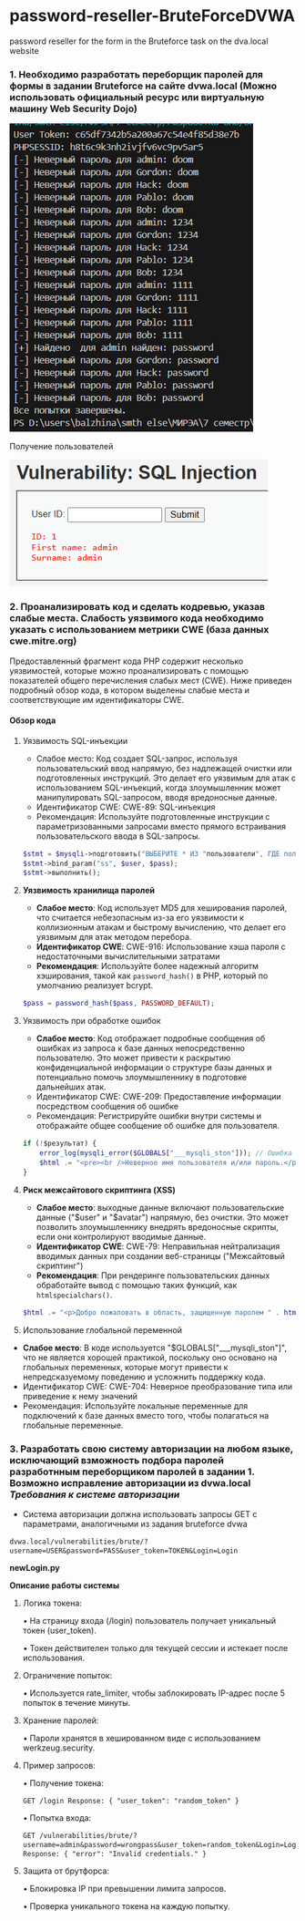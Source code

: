 # password-reseller-BruteForceDVWA
password reseller for the form in the Bruteforce task on the dva.local website


### 1. Необходимо разработать переборщик паролей для формы в задании Bruteforce на сайте dvwa.local (Можно использовать официальный ресурс или виртуальную машину Web Security Dojo) 


![alt text](app/source/image.png)

Получение пользователей

![alt text](app/source/image2.png)

### 2. Проанализировать код и сделать кодревью, указав слабые места. Слабость уязвимого кода необходимо указать с использованием метрики CWE (база данных cwe.mitre.org)


Предоставленный фрагмент кода PHP содержит несколько уязвимостей, которые можно проанализировать с помощью показателей общего перечисления слабых мест (CWE). Ниже приведен подробный обзор кода, в котором выделены слабые места и соответствующие им идентификаторы CWE.

#### Обзор кода

1. Уязвимость SQL-инъекции
   - Слабое место: Код создает SQL-запрос, используя пользовательский ввод напрямую, без надлежащей очистки или подготовленных инструкций. Это делает его уязвимым для атак с использованием SQL-инъекций, когда злоумышленник может манипулировать SQL-запросом, вводя вредоносные данные.
   - Идентификатор CWE: CWE-89: SQL-инъекция
   - Рекомендация: Используйте подготовленные инструкции с параметризованными запросами вместо прямого встраивания пользовательского ввода в SQL-запросы.

   ```php
   $stmt = $mysqli->подготовить("ВЫБЕРИТЕ * ИЗ "пользователи", ГДЕ пользователь = ? И пароль =?");
   $stmt->bind_param("ss", $user, $pass);
   $stmt->выполнить();
   

2. **Уязвимость хранилища паролей**
   - **Слабое место**: Код использует MD5 для хеширования паролей, что считается небезопасным из-за его уязвимости к коллизионным атакам и быстрому вычислению, что делает его уязвимым для атак методом перебора.
   - **Идентификатор CWE**: CWE-916: Использование хэша пароля с недостаточными вычислительными затратами
   - **Рекомендация**: Используйте более надежный алгоритм хэширования, такой как `password_hash()` в PHP, который по умолчанию реализует bcrypt.

   ```php
   $pass = password_hash($pass, PASSWORD_DEFAULT);
   

3. Уязвимость при обработке ошибок
   - **Слабое место**: Код отображает подробные сообщения об ошибках из запроса к базе данных непосредственно пользователю. Это может привести к раскрытию конфиденциальной информации о структуре базы данных и потенциально помочь злоумышленнику в подготовке дальнейших атак.
   - Идентификатор CWE: CWE-209: Предоставление информации посредством сообщения об ошибке
   -  Рекомендация: Регистрируйте ошибки внутри системы и отображайте общее сообщение об ошибке для пользователя.

    ```php
    if (!$результат) {
        error_log(mysqli_error($GLOBALS["___mysqli_ston"])); // Ошибка внутреннего журнала
        $html .= "<pre><br />Неверное имя пользователя и/или пароль.</pre>"; // Общее сообщение
    }
   
4. **Риск межсайтового скриптинга (XSS)**
   - **Слабое место**: выходные данные включают пользовательские данные ("$user" и "$avatar") напрямую, без очистки. Это может позволить злоумышленнику внедрять вредоносные скрипты, если они контролируют вводимые данные.
   - **Идентификатор CWE**: CWE-79: Неправильная нейтрализация вводимых данных при создании веб-страницы ("Межсайтовый скриптинг")
   - **Рекомендация**: При рендеринге пользовательских данных обработайте вывод с помощью таких функций, как `htmlspecialchars()`.

   ```php
   $html .= "<p>Добро пожаловать в область, защищенную паролем " . htmlspecialchars($user) . "</p>";
   

5.  Использование глобальной переменной
   - **Слабое место**: В коде используется "$GLOBALS["___mysqli_ston"]", что не является хорошей практикой, поскольку оно основано на глобальных переменных, которые могут привести к непредсказуемому поведению и усложнить поддержку кода.
   - Идентификатор CWE: CWE-704: Неверное преобразование типа или приведение к нему значений
   - Рекомендация: Используйте локальные переменные для подключений к базе данных вместо того, чтобы полагаться на глобальные переменные.


### 3. Разработать свою систему авторизации на любом языке, исключающий взможность подбора паролей разработнным переборщиком паролей в задании 1. Возможно исправление авторизации из dvwa.local *Требования к системе авторизации*
   - Система авторизации должна использовать запросы GET с параметрами, аналогичными из задания bruteforce dvwa

    dvwa.local/vulnerabilities/brute/?username=USER&password=PASS&user_token=TOKEN&Login=Login

    
**newLogin.py**

**Описание работы системы** 

 1. Логика токена:
 
    • На страницу входа (/login) пользователь получает уникальный токен (user_token).
    
    • Токен действителен только для текущей сессии и истекает после использования.
    
 2. Ограничение попыток:
 
     • Используется rate_limiter, чтобы заблокировать IP-адрес после 5 попыток в течение минуты.
 
 3. Хранение паролей:
 
    • Пароли хранятся в хешированном виде с использованием werkzeug.security.
 
 4. Пример запросов:
 
    • Получение токена:

        GET /login Response: { "user_token": "random_token" }

    • Попытка входа:

        GET /vulnerabilities/brute/?username=admin&password=wrongpass&user_token=random_token&Login=Login
        Response: { "error": "Invalid credentials." }

 5. Защита от брутфорса:

    • Блокировка IP при превышении лимита запросов.

    • Проверка уникального токена на каждую попытку.